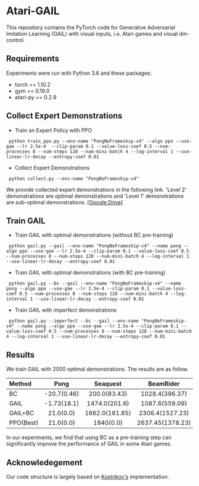 # Atari-GAIL

This repository contains the PyTorch code for Generative Adversarial Imitation Learning (GAIL) with visual inputs, i.e. Atari games and visual dm-control.

## Requirements
Experiments were run with Python 3.6 and these packages:
* torch == 1.10.2
* gym == 0.19.0
* atari-py == 0.2.9

## Collect Expert Demonstrations

 * Train an Expert Policy with PPO
 ```
  python train_ppo.py --env-name "PongNoFrameskip-v4" --algo ppo --use-gae --lr 2.5e-4  --clip-param 0.1 --value-loss-coef 0.5 --num-processes 8 --num-steps 128 --num-mini-batch 4 --log-interval 1 --use-linear-lr-decay --entropy-coef 0.01
 ```

 * Collect Expert Demonstrations
 ```
  python collect.py --env-name "PongNoFrameskip-v4"
 ```

We provide collected expert demonstrations in the following link. 'Level 2' demonstrations are optimal demonstrations and 'Level 1' demonstrations are sub-optimal demonstrations. [[Google Drive]](https://drive.google.com/drive/folders/1nlUf471Cp0g7N3JRy0lKnBJNnzJaEqY-?usp=sharing)

## Train GAIL

* Train GAIL with optimal demonstrations (without BC pre-training)
 ```
  python gail.py --gail --env-name "PongNoFrameskip-v4" --name pong --algo ppo --use-gae --lr 2.5e-4 --clip-param 0.1 --value-loss-coef 0.5 --num-processes 8 --num-steps 128 --num-mini-batch 4 --log-interval 1 --use-linear-lr-decay --entropy-coef 0.01
 ```

* Train GAIL with optimal demonstrations (with BC pre-training)
 ```
  python gail.py --bc --gail --env-name "PongNoFrameskip-v4" --name pong --algo ppo --use-gae --lr 2.5e-4 --clip-param 0.1 --value-loss-coef 0.5 --num-processes 8 --num-steps 128 --num-mini-batch 4 --log-interval 1 --use-linear-lr-decay --entropy-coef 0.01
 ```

* Train GAIL with imperfect demonstrations
 ```
  python gail.py --imperfect --bc --gail --env-name "PongNoFrameskip-v4" --name pong --algo ppo --use-gae --lr 2.5e-4 --clip-param 0.1 --value-loss-coef 0.5 --num-processes 8 --num-steps 128 --num-mini-batch 4 --log-interval 1 --use-linear-lr-decay --entropy-coef 0.01
 ```

## Results

We train GAIL with 2000 optimal demonstrations. The results are as follow. 

| Method    | Pong | Seaquest | BeamRider | Hero | Qbert |
| :---      |:---: | :---:    |  :---:    | :---:| :---: |
|   BC      | -20.7(0.46) | 200.0(83.43) | 1028.4(396.37) | 7782.5(50.56) | 11420.0(3420.0) |
| GAIL      |  -1.73(18.1)| 1474.0(201.6)| 1087.6(559.09) | 13942.5(67.13)| 8027.27(24.9)   |
| GAIL+BC   | 21.0(0.0) | 1662.0(161.85) | 2306.4(1527.23) | 20020(22.91) | 13225.0(1347.22) |
| PPO(Best) | 21.0(0.0)| 1840(0.0)| 2637.45(1378.23)| 27814.09(46.01) | 15268.18(127.07) |

In our experiments, we find that using BC as a pre-training step can significantly improve the performance of GAIL in some Atari games.

## Acknowledegement
Our code structure is largely based on [Kostrikov's](https://github.com/ikostrikov/pytorch-a2c-ppo-acktr-gail) implementation.
